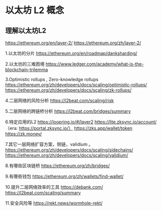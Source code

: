 # 以太坊 L2 概念

## 理解以太坊L2

https://ethereum.org/en/layer-2/ https://ethereum.org/zh/layer-2/

1.以太坊的分片 https://ethereum.org/en/roadmap/danksharding/

2.以太坊的三难困境 https://www.ledger.com/academy/what-is-the-blockchain-trilemma

3.Optimistic rollups , Zero-knowledge rollups https://ethereum.org/zh/developers/docs/scaling/optimistic-rollups/ https://ethereum.org/zh/developers/docs/scaling/zk-rollups/

4.二层网络的风险分析 https://l2beat.com/scaling/risk

5.二层网络的跨链桥分析 https://l2beat.com/bridges/summary

6.特定应用的L2 https://loopring.io/#/layer2 https://lite.zksync.io/account/ （era: https://portal.zksync.io/） https://zks.app/wallet/token https://zk.money/

7.其它一层网络扩容方案，侧链，validium 。 https://ethereum.org/zh/developers/docs/scaling/sidechains/ https://ethereum.org/zh/developers/docs/scaling/validium/

8.有哪些区块链桥 https://ethereum.org/zh/bridges/

9.有哪些钱包 https://ethereum.org/zh/wallets/find-wallet/

10.提升二层网络效率的工具 https://debank.com/ https://l2beat.com/scaling/summary

11.安全风险等 https://rekt.news/wormhole-rekt/
